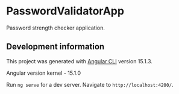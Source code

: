 # PasswordValidatorApp

Password strength checker application.

## Development information

This project was generated with [Angular CLI](https://github.com/angular/angular-cli) version 15.1.3.

Angular version kernel - 15.1.0

Run `ng serve` for a dev server. Navigate to `http://localhost:4200/`.
